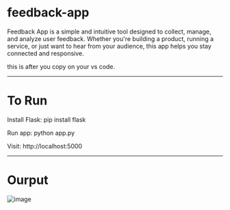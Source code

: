 <!DOCTYPE html>
<html lang="en">
<head>
    <meta charset="UTF-8">
    <meta name="viewport" content="width=device-width, initial-scale=1.0">
</head>
<body>
      <h1>feedback-app</h1>
      <p>Feedback App is a simple and intuitive tool designed to collect, manage, and analyze user feedback. Whether you're building a product, running a service, or just want to hear from your audience, this app helps you stay connected and responsive.</p>
<p>this is after you copy on your vs code.</p>
<hr>
<h1>To Run</h1>
<p>Install Flask:  pip install flask </p>
<p>Run app:  python app.py </p>
<p> Visit: http://localhost:5000 </p>
<hr>
<h1>Ourput</h1>
<img src="feedback20app.jpg" alt="image">
    
</body>
</html>

